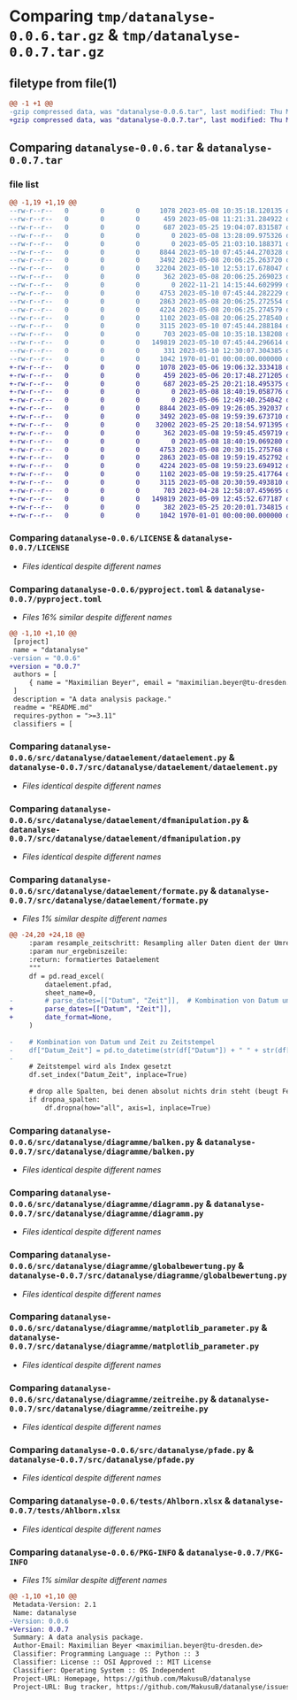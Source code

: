 # Comparing `tmp/datanalyse-0.0.6.tar.gz` & `tmp/datanalyse-0.0.7.tar.gz`

## filetype from file(1)

```diff
@@ -1 +1 @@
-gzip compressed data, was "datanalyse-0.0.6.tar", last modified: Thu May 25 19:04:07 2023, max compression
+gzip compressed data, was "datanalyse-0.0.7.tar", last modified: Thu May 25 20:21:18 2023, max compression
```

## Comparing `datanalyse-0.0.6.tar` & `datanalyse-0.0.7.tar`

### file list

```diff
@@ -1,19 +1,19 @@
--rw-r--r--   0        0        0     1078 2023-05-08 10:35:18.120135 datanalyse-0.0.6/LICENSE
--rw-r--r--   0        0        0      459 2023-05-08 11:21:31.284922 datanalyse-0.0.6/README.md
--rw-r--r--   0        0        0      687 2023-05-25 19:04:07.831587 datanalyse-0.0.6/pyproject.toml
--rw-r--r--   0        0        0        0 2023-05-08 13:28:09.975326 datanalyse-0.0.6/src/datanalyse/__init__.py
--rw-r--r--   0        0        0        0 2023-05-05 21:03:10.188371 datanalyse-0.0.6/src/datanalyse/dataelement/__init__.py
--rw-r--r--   0        0        0     8844 2023-05-10 07:45:44.270328 datanalyse-0.0.6/src/datanalyse/dataelement/dataelement.py
--rw-r--r--   0        0        0     3492 2023-05-08 20:06:25.263720 datanalyse-0.0.6/src/datanalyse/dataelement/dfmanipulation.py
--rw-r--r--   0        0        0    32204 2023-05-10 12:53:17.678047 datanalyse-0.0.6/src/datanalyse/dataelement/formate.py
--rw-r--r--   0        0        0      362 2023-05-08 20:06:25.269023 datanalyse-0.0.6/src/datanalyse/dataelement/stoffwerte.py
--rw-r--r--   0        0        0        0 2022-11-21 14:15:44.602999 datanalyse-0.0.6/src/datanalyse/diagramme/__init__.py
--rw-r--r--   0        0        0     4753 2023-05-10 07:45:44.282229 datanalyse-0.0.6/src/datanalyse/diagramme/balken.py
--rw-r--r--   0        0        0     2863 2023-05-08 20:06:25.272554 datanalyse-0.0.6/src/datanalyse/diagramme/diagramm.py
--rw-r--r--   0        0        0     4224 2023-05-08 20:06:25.274579 datanalyse-0.0.6/src/datanalyse/diagramme/globalbewertung.py
--rw-r--r--   0        0        0     1102 2023-05-08 20:06:25.278540 datanalyse-0.0.6/src/datanalyse/diagramme/matplotlib_parameter.py
--rw-r--r--   0        0        0     3115 2023-05-10 07:45:44.288184 datanalyse-0.0.6/src/datanalyse/diagramme/zeitreihe.py
--rw-r--r--   0        0        0      703 2023-05-08 10:35:18.138208 datanalyse-0.0.6/src/datanalyse/pfade.py
--rw-r--r--   0        0        0   149819 2023-05-10 07:45:44.296614 datanalyse-0.0.6/tests/Ahlborn.xlsx
--rw-r--r--   0        0        0      331 2023-05-10 12:30:07.304385 datanalyse-0.0.6/tests/test_dataelement.py
--rw-r--r--   0        0        0     1042 1970-01-01 00:00:00.000000 datanalyse-0.0.6/PKG-INFO
+-rw-r--r--   0        0        0     1078 2023-05-06 19:06:32.333418 datanalyse-0.0.7/LICENSE
+-rw-r--r--   0        0        0      459 2023-05-06 20:17:48.271205 datanalyse-0.0.7/README.md
+-rw-r--r--   0        0        0      687 2023-05-25 20:21:18.495375 datanalyse-0.0.7/pyproject.toml
+-rw-r--r--   0        0        0        0 2023-05-08 18:40:19.058776 datanalyse-0.0.7/src/datanalyse/__init__.py
+-rw-r--r--   0        0        0        0 2023-05-06 12:49:40.254042 datanalyse-0.0.7/src/datanalyse/dataelement/__init__.py
+-rw-r--r--   0        0        0     8844 2023-05-09 19:26:05.392037 datanalyse-0.0.7/src/datanalyse/dataelement/dataelement.py
+-rw-r--r--   0        0        0     3492 2023-05-08 19:59:39.673710 datanalyse-0.0.7/src/datanalyse/dataelement/dfmanipulation.py
+-rw-r--r--   0        0        0    32002 2023-05-25 20:18:54.971395 datanalyse-0.0.7/src/datanalyse/dataelement/formate.py
+-rw-r--r--   0        0        0      362 2023-05-08 19:59:45.459719 datanalyse-0.0.7/src/datanalyse/dataelement/stoffwerte.py
+-rw-r--r--   0        0        0        0 2023-05-08 18:40:19.069280 datanalyse-0.0.7/src/datanalyse/diagramme/__init__.py
+-rw-r--r--   0        0        0     4753 2023-05-08 20:30:15.275768 datanalyse-0.0.7/src/datanalyse/diagramme/balken.py
+-rw-r--r--   0        0        0     2863 2023-05-08 19:59:19.452792 datanalyse-0.0.7/src/datanalyse/diagramme/diagramm.py
+-rw-r--r--   0        0        0     4224 2023-05-08 19:59:23.694912 datanalyse-0.0.7/src/datanalyse/diagramme/globalbewertung.py
+-rw-r--r--   0        0        0     1102 2023-05-08 19:59:25.417764 datanalyse-0.0.7/src/datanalyse/diagramme/matplotlib_parameter.py
+-rw-r--r--   0        0        0     3115 2023-05-08 20:30:59.493810 datanalyse-0.0.7/src/datanalyse/diagramme/zeitreihe.py
+-rw-r--r--   0        0        0      703 2023-04-28 12:58:07.459695 datanalyse-0.0.7/src/datanalyse/pfade.py
+-rw-r--r--   0        0        0   149819 2023-05-09 12:45:52.677187 datanalyse-0.0.7/tests/Ahlborn.xlsx
+-rw-r--r--   0        0        0      382 2023-05-25 20:20:01.734815 datanalyse-0.0.7/tests/test_dataelement.py
+-rw-r--r--   0        0        0     1042 1970-01-01 00:00:00.000000 datanalyse-0.0.7/PKG-INFO
```

### Comparing `datanalyse-0.0.6/LICENSE` & `datanalyse-0.0.7/LICENSE`

 * *Files identical despite different names*

### Comparing `datanalyse-0.0.6/pyproject.toml` & `datanalyse-0.0.7/pyproject.toml`

 * *Files 16% similar despite different names*

```diff
@@ -1,10 +1,10 @@
 [project]
 name = "datanalyse"
-version = "0.0.6"
+version = "0.0.7"
 authors = [
     { name = "Maximilian Beyer", email = "maximilian.beyer@tu-dresden.de" },
 ]
 description = "A data analysis package."
 readme = "README.md"
 requires-python = ">=3.11"
 classifiers = [
```

### Comparing `datanalyse-0.0.6/src/datanalyse/dataelement/dataelement.py` & `datanalyse-0.0.7/src/datanalyse/dataelement/dataelement.py`

 * *Files identical despite different names*

### Comparing `datanalyse-0.0.6/src/datanalyse/dataelement/dfmanipulation.py` & `datanalyse-0.0.7/src/datanalyse/dataelement/dfmanipulation.py`

 * *Files identical despite different names*

### Comparing `datanalyse-0.0.6/src/datanalyse/dataelement/formate.py` & `datanalyse-0.0.7/src/datanalyse/dataelement/formate.py`

 * *Files 1% similar despite different names*

```diff
@@ -24,20 +24,18 @@
     :param resample_zeitschritt: Resampling aller Daten dient der Umrechnung auf eine gemeinsame Zeitschrittweite, es werden alle zur Zeitschrittweite gehörenden Werte gemittelt
     :param nur_ergebniszeile:
     :return: formatiertes Dataelement
     """
     df = pd.read_excel(
         dataelement.pfad,
         sheet_name=0,
-        # parse_dates=[["Datum", "Zeit"]],  # Kombination von Datum und Zeit nicht mehr möglich, da kein dayfirst
+        parse_dates=[["Datum", "Zeit"]],
+        date_format=None,
     )
 
-    # Kombination von Datum und Zeit zu Zeitstempel
-    df["Datum_Zeit"] = pd.to_datetime(str(df["Datum"]) + " " + str(df["Zeit"]), dayfirst=True)
-    
     # Zeitstempel wird als Index gesetzt
     df.set_index("Datum_Zeit", inplace=True)
 
     # drop alle Spalten, bei denen absolut nichts drin steht (beugt Fehlern vor, tritt vor allem bei Sollwerten auf)
     if dropna_spalten:
         df.dropna(how="all", axis=1, inplace=True)
```

### Comparing `datanalyse-0.0.6/src/datanalyse/diagramme/balken.py` & `datanalyse-0.0.7/src/datanalyse/diagramme/balken.py`

 * *Files identical despite different names*

### Comparing `datanalyse-0.0.6/src/datanalyse/diagramme/diagramm.py` & `datanalyse-0.0.7/src/datanalyse/diagramme/diagramm.py`

 * *Files identical despite different names*

### Comparing `datanalyse-0.0.6/src/datanalyse/diagramme/globalbewertung.py` & `datanalyse-0.0.7/src/datanalyse/diagramme/globalbewertung.py`

 * *Files identical despite different names*

### Comparing `datanalyse-0.0.6/src/datanalyse/diagramme/matplotlib_parameter.py` & `datanalyse-0.0.7/src/datanalyse/diagramme/matplotlib_parameter.py`

 * *Files identical despite different names*

### Comparing `datanalyse-0.0.6/src/datanalyse/diagramme/zeitreihe.py` & `datanalyse-0.0.7/src/datanalyse/diagramme/zeitreihe.py`

 * *Files identical despite different names*

### Comparing `datanalyse-0.0.6/src/datanalyse/pfade.py` & `datanalyse-0.0.7/src/datanalyse/pfade.py`

 * *Files identical despite different names*

### Comparing `datanalyse-0.0.6/tests/Ahlborn.xlsx` & `datanalyse-0.0.7/tests/Ahlborn.xlsx`

 * *Files identical despite different names*

### Comparing `datanalyse-0.0.6/PKG-INFO` & `datanalyse-0.0.7/PKG-INFO`

 * *Files 1% similar despite different names*

```diff
@@ -1,10 +1,10 @@
 Metadata-Version: 2.1
 Name: datanalyse
-Version: 0.0.6
+Version: 0.0.7
 Summary: A data analysis package.
 Author-Email: Maximilian Beyer <maximilian.beyer@tu-dresden.de>
 Classifier: Programming Language :: Python :: 3
 Classifier: License :: OSI Approved :: MIT License
 Classifier: Operating System :: OS Independent
 Project-URL: Homepage, https://github.com/MakusuB/datanalyse
 Project-URL: Bug tracker, https://github.com/MakusuB/datanalyse/issues
```

